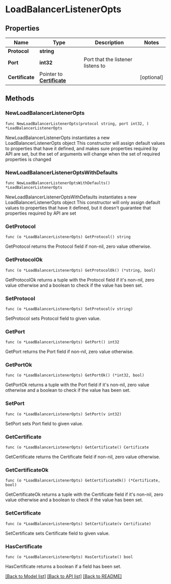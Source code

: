 # LoadBalancerListenerOpts

## Properties

Name | Type | Description | Notes
------------ | ------------- | ------------- | -------------
**Protocol** | **string** |  | 
**Port** | **int32** | Port that the listener listens to | 
**Certificate** | Pointer to [**Certificate**](Certificate.md) |  | [optional] 

## Methods

### NewLoadBalancerListenerOpts

`func NewLoadBalancerListenerOpts(protocol string, port int32, ) *LoadBalancerListenerOpts`

NewLoadBalancerListenerOpts instantiates a new LoadBalancerListenerOpts object
This constructor will assign default values to properties that have it defined,
and makes sure properties required by API are set, but the set of arguments
will change when the set of required properties is changed

### NewLoadBalancerListenerOptsWithDefaults

`func NewLoadBalancerListenerOptsWithDefaults() *LoadBalancerListenerOpts`

NewLoadBalancerListenerOptsWithDefaults instantiates a new LoadBalancerListenerOpts object
This constructor will only assign default values to properties that have it defined,
but it doesn't guarantee that properties required by API are set

### GetProtocol

`func (o *LoadBalancerListenerOpts) GetProtocol() string`

GetProtocol returns the Protocol field if non-nil, zero value otherwise.

### GetProtocolOk

`func (o *LoadBalancerListenerOpts) GetProtocolOk() (*string, bool)`

GetProtocolOk returns a tuple with the Protocol field if it's non-nil, zero value otherwise
and a boolean to check if the value has been set.

### SetProtocol

`func (o *LoadBalancerListenerOpts) SetProtocol(v string)`

SetProtocol sets Protocol field to given value.


### GetPort

`func (o *LoadBalancerListenerOpts) GetPort() int32`

GetPort returns the Port field if non-nil, zero value otherwise.

### GetPortOk

`func (o *LoadBalancerListenerOpts) GetPortOk() (*int32, bool)`

GetPortOk returns a tuple with the Port field if it's non-nil, zero value otherwise
and a boolean to check if the value has been set.

### SetPort

`func (o *LoadBalancerListenerOpts) SetPort(v int32)`

SetPort sets Port field to given value.


### GetCertificate

`func (o *LoadBalancerListenerOpts) GetCertificate() Certificate`

GetCertificate returns the Certificate field if non-nil, zero value otherwise.

### GetCertificateOk

`func (o *LoadBalancerListenerOpts) GetCertificateOk() (*Certificate, bool)`

GetCertificateOk returns a tuple with the Certificate field if it's non-nil, zero value otherwise
and a boolean to check if the value has been set.

### SetCertificate

`func (o *LoadBalancerListenerOpts) SetCertificate(v Certificate)`

SetCertificate sets Certificate field to given value.

### HasCertificate

`func (o *LoadBalancerListenerOpts) HasCertificate() bool`

HasCertificate returns a boolean if a field has been set.


[[Back to Model list]](../README.md#documentation-for-models) [[Back to API list]](../README.md#documentation-for-api-endpoints) [[Back to README]](../README.md)


